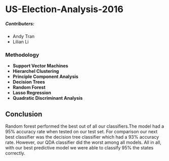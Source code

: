 # US-Election-Analysis-2016

##### Contributers:
- Andy Tran
- Lilian Li

### Methodology
- **Support Vector Machines**
- **Hierarchel Clustering**
- **Principle Component Analysis**
- **Decision Trees**
- **Random Forest**
- **Lasso Regression**
- **Quadratic Discriminant Analysis**

## Conclusion
Random forest performed the best out of all our classifiers.The model had a 95% accuracy rate when tested on our test set. For comparison our next best classifier was the decision tree classifier which had a 93% accuracy rate. However, our QDA classifier did the worst among all models. All in all, with our best predictive model we were able to classify 95% the states correctly.
